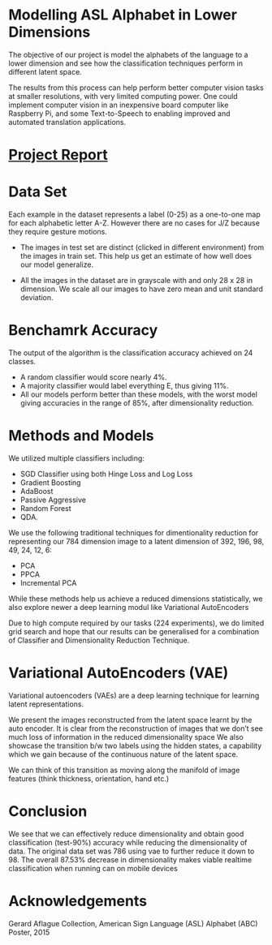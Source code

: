 # Modelling ASL Alphabet in Lower Dimensions

The objective of our project is model the alphabets of the language to a lower dimension and see how the classification
techniques perform in different latent space.

The results from this process can help perform better computer vision tasks at smaller resolutions, with very limited
computing power. One could implement computer vision in an inexpensive board computer like Raspberry Pi, and some Text-to-Speech to enabling improved and automated translation applications.

# [Project Report](project_report.pdf)

# Data Set

Each example in the dataset represents a label (0-25) as a one-to-one map for each alphabetic letter A-Z. However there are no cases for J/Z because they require gesture motions.

* The images in test set are distinct (clicked in different environment) from the images in train set. This
help us get an estimate of how well does our model generalize.

* All the images in the dataset are in grayscale with and only 28 x 28 in dimension. We scale all our images
to have zero mean and unit standard deviation.

# Benchamrk Accuracy
The output of the algorithm is the classification accuracy achieved on 24 classes.
* A random classifier would score nearly 4%.
* A majority classifier would label everything E, thus giving 11%. 
* All our models perform better than these models, with the worst model giving accuracies in the range of 85%, after dimensionality reduction.


# Methods and Models

We utilized multiple classifiers including:
* SGD Classifier using both Hinge Loss and Log Loss
* Gradient Boosting
* AdaBoost 
* Passive Aggressive
* Random Forest
* QDA.

We use the following traditional techniques for dimentionality reduction for representing our 784 dimension image to a latent dimension of 392, 196, 98, 49, 24, 12, 6:

* PCA
* PPCA
* Incremental PCA 


While these methods help us achieve a reduced dimensions statistically, we also explore newer a deep learning modul like Variational AutoEncoders

Due to high compute required by our tasks (224 experiments), we do limited grid search and hope that our results can be generalised for a combination of Classifier and Dimensionality Reduction Technique.

# Variational AutoEncoders (VAE)

Variational autoencoders (VAEs) are a deep learning technique for learning latent representations.

We present the images reconstructed from the latent space learnt by the auto encoder. 
It is clear from the reconstruction of images that we don’t see much loss of information in the reduced dimensionality space We also showcase the transition b/w two labels using the hidden states, a capability which we gain because of the continuous nature of the latent space.

We can think of this transition as moving along the manifold of image features (think thickness, orientation, hand etc.)

# Conclusion

We see that we can effectively reduce dimensionality and obtain good classification (test-90%) accuracy while reducing the
dimensionality of data. The original data set was 786 using vae to further reduce it down to 98.
The overall 87.53% decrease in dimensionality makes viable realtime classification when running can on mobile devices


# Acknowledgements
Gerard Aflague Collection, American Sign Language (ASL) Alphabet (ABC) Poster, 2015


